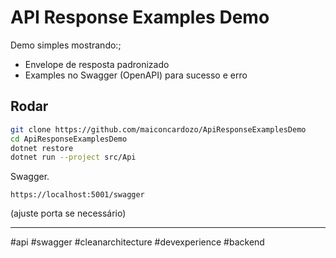 # API Response Examples Demo

Demo simples mostrando:;
- Envelope de resposta padronizado
- Examples no Swagger (OpenAPI) para sucesso e erro
  
## Rodar

```bash
git clone https://github.com/maiconcardozo/ApiResponseExamplesDemo
cd ApiResponseExamplesDemo
dotnet restore
dotnet run --project src/Api
```

Swagger.
```
https://localhost:5001/swagger
```
(ajuste porta se necessário)

---
#api #swagger #cleanarchitecture #devexperience #backend
